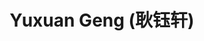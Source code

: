 ---
# Display name
title: $%ms_2023_40$ Yuxuan Geng (耿钰轩)

# Is this the primary user of the site?
superuser: false

user_groups: ["Master Students"]

role: 

organizations:
- name:  2023 to now, Co-supervised with [Prof. Lu](http://ccst.jlu.edu.cn/info/1199/17255.htm)
- name:  College of Computer Science and Technology

interests:


highlight_name: false
---